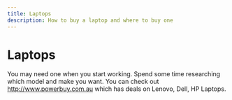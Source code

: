 ```yaml
---
title: Laptops
description: How to buy a laptop and where to buy one
---
```


# Laptops

You may need one when you start working. Spend some time researching which model and make you want. You can check out <http://www.powerbuy.com.au> which has deals on Lenovo, Dell, HP Laptops.
